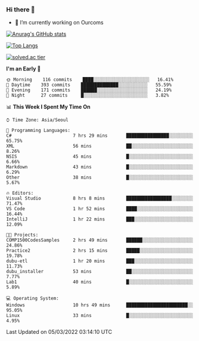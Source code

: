 ### Hi there 👋

- 🔭 I’m currently working on Ourcoms

<!--
**Rhange/Rhange** is a ✨ _special_ ✨ repository because its `README.md` (this file) appears on your GitHub profile.

Here are some ideas to get you started:

- 🌱 I’m currently learning ...
- 👯 I’m looking to collaborate on ...
- 🤔 I’m looking for help with ...
- 💬 Ask me about ...
- 📫 How to reach me: ...
- 😄 Pronouns: ...
- ⚡ Fun fact: ...
-->

[![Anurag's GitHub stats](https://github-readme-stats.vercel.app/api?username=rhange&show_icons=true&theme=gruvbox)](https://github.com/anuraghazra/github-readme-stats)

[![Top Langs](https://github-readme-stats.vercel.app/api/top-langs/?username=rhange&layout=compact&theme=gruvbox)](https://github.com/anuraghazra/github-readme-stats)

[![solved.ac tier](http://mazassumnida.wtf/api/generate_badge?boj=rhange0511)](https://solved.ac/rhange0511)

  <!--START_SECTION:waka-->
**I'm an Early 🐤** 

```text
🌞 Morning    116 commits    ████░░░░░░░░░░░░░░░░░░░░░   16.41% 
🌆 Daytime    393 commits    ██████████████░░░░░░░░░░░   55.59% 
🌃 Evening    171 commits    ██████░░░░░░░░░░░░░░░░░░░   24.19% 
🌙 Night      27 commits     █░░░░░░░░░░░░░░░░░░░░░░░░   3.82%

```


📊 **This Week I Spent My Time On** 

```text
⌚︎ Time Zone: Asia/Seoul

💬 Programming Languages: 
C#                       7 hrs 29 mins       ████████████████░░░░░░░░░   65.75% 
XML                      56 mins             ██░░░░░░░░░░░░░░░░░░░░░░░   8.26% 
NSIS                     45 mins             █░░░░░░░░░░░░░░░░░░░░░░░░   6.66% 
Markdown                 43 mins             █░░░░░░░░░░░░░░░░░░░░░░░░   6.29% 
Other                    38 mins             █░░░░░░░░░░░░░░░░░░░░░░░░   5.67%

🔥 Editors: 
Visual Studio            8 hrs 8 mins        █████████████████░░░░░░░░   71.47% 
VS Code                  1 hr 52 mins        ████░░░░░░░░░░░░░░░░░░░░░   16.44% 
IntelliJ                 1 hr 22 mins        ███░░░░░░░░░░░░░░░░░░░░░░   12.09%

🐱‍💻 Projects: 
COMP1500CodesSamples     2 hrs 49 mins       ██████░░░░░░░░░░░░░░░░░░░   24.86% 
Practice2                2 hrs 15 mins       █████░░░░░░░░░░░░░░░░░░░░   19.78% 
dubu-etl                 1 hr 20 mins        ███░░░░░░░░░░░░░░░░░░░░░░   11.73% 
dubu_installer           53 mins             ██░░░░░░░░░░░░░░░░░░░░░░░   7.77% 
Lab1                     40 mins             █░░░░░░░░░░░░░░░░░░░░░░░░   5.89%

💻 Operating System: 
Windows                  10 hrs 49 mins      ███████████████████████░░   95.05% 
Linux                    33 mins             █░░░░░░░░░░░░░░░░░░░░░░░░   4.95%

```


 Last Updated on 05/03/2022 03:14:10 UTC
<!--END_SECTION:waka-->
